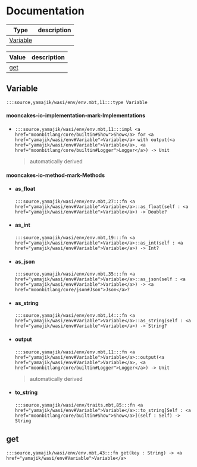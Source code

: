 # Documentation
|Type|description|
|---|---|
|[Variable](#Variable)||

|Value|description|
|---|---|
|[get](#get)||

## Variable

```moonbit
:::source,yamajik/wasi/env/env.mbt,11:::type Variable
```


#### mooncakes-io-implementation-mark-Implementations
- ```moonbit
  :::source,yamajik/wasi/env/env.mbt,11:::impl <a href="moonbitlang/core/builtin#Show">Show</a> for <a href="yamajik/wasi/env#Variable">Variable</a> with output(<a href="yamajik/wasi/env#Variable">Variable</a>, <a href="moonbitlang/core/builtin#Logger">Logger</a>) -> Unit
  ```
  > automatically derived

#### mooncakes-io-method-mark-Methods
- #### as\_float
  ```moonbit
  :::source,yamajik/wasi/env/env.mbt,27:::fn <a href="yamajik/wasi/env#Variable">Variable</a>::as_float(self : <a href="yamajik/wasi/env#Variable">Variable</a>) -> Double?
  ```
  > 
- #### as\_int
  ```moonbit
  :::source,yamajik/wasi/env/env.mbt,19:::fn <a href="yamajik/wasi/env#Variable">Variable</a>::as_int(self : <a href="yamajik/wasi/env#Variable">Variable</a>) -> Int?
  ```
  > 
- #### as\_json
  ```moonbit
  :::source,yamajik/wasi/env/env.mbt,35:::fn <a href="yamajik/wasi/env#Variable">Variable</a>::as_json(self : <a href="yamajik/wasi/env#Variable">Variable</a>) -> <a href="moonbitlang/core/json#Json">Json</a>?
  ```
  > 
- #### as\_string
  ```moonbit
  :::source,yamajik/wasi/env/env.mbt,14:::fn <a href="yamajik/wasi/env#Variable">Variable</a>::as_string(self : <a href="yamajik/wasi/env#Variable">Variable</a>) -> String?
  ```
  > 
- #### output
  ```moonbit
  :::source,yamajik/wasi/env/env.mbt,11:::fn <a href="yamajik/wasi/env#Variable">Variable</a>::output(<a href="yamajik/wasi/env#Variable">Variable</a>, <a href="moonbitlang/core/builtin#Logger">Logger</a>) -> Unit
  ```
  > automatically derived
- #### to\_string
  ```moonbit
  :::source,yamajik/wasi/env/traits.mbt,85:::fn <a href="yamajik/wasi/env#Variable">Variable</a>::to_string[Self : <a href="moonbitlang/core/builtin#Show">Show</a>](self : Self) -> String
  ```
  > 

## get

```moonbit
:::source,yamajik/wasi/env/env.mbt,43:::fn get(key : String) -> <a href="yamajik/wasi/env#Variable">Variable</a>
```

